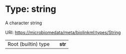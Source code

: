 
# Type: string


A character string

URI: [https://microbiomedata/meta/biolinkml:types/String](https://microbiomedata/meta/biolinkml:types/String)

|  |  |  |
| --- | --- | --- |
| Root (builtin) type | | **str** |
